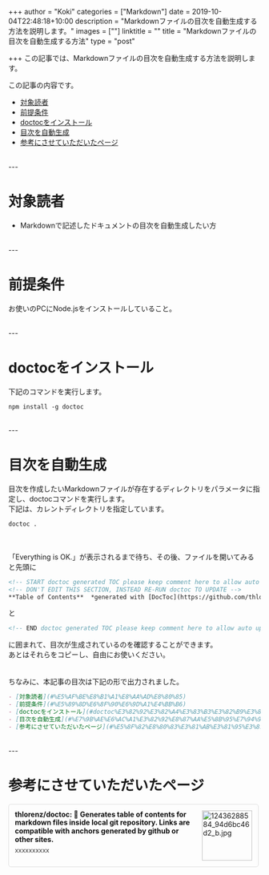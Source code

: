 +++
author = "Koki"
categories = ["Markdown"]
date = 2019-10-04T22:48:18+10:00
description = "Markdownファイルの目次を自動生成する方法を説明します。"
images = [""]
linktitle = ""
title = "Markdownファイルの目次を自動生成する方法"
type = "post"

+++
この記事では、Markdownファイルの目次を自動生成する方法を説明します。

この記事の内容です。

- <font color="#1111cc">[対象読者](#%E5%AF%BE%E8%B1%A1%E8%AA%AD%E8%80%85)</font>
- <font color="#1111cc">[前提条件](#%E5%89%8D%E6%8F%90%E6%9D%A1%E4%BB%B6)</font>
- <font color="#1111cc">[doctocをインストール](#doctoc%E3%82%92%E3%82%A4%E3%83%B3%E3%82%B9%E3%83%88%E3%83%BC%E3%83%AB)</font>
- <font color="#1111cc">[目次を自動生成](#%E7%9B%AE%E6%AC%A1%E3%82%92%E8%87%AA%E5%8B%95%E7%94%9F%E6%88%90)</font>
- <font color="#1111cc">[参考にさせていただいたページ](#%E5%8F%82%E8%80%83%E3%81%AB%E3%81%95%E3%81%9B%E3%81%A6%E3%81%84%E3%81%9F%E3%81%A0%E3%81%84%E3%81%9F%E3%83%9A%E3%83%BC%E3%82%B8)</font>

<br>
---

# 対象読者
- Markdownで記述したドキュメントの目次を自動生成したい方

<br>
---

# 前提条件
お使いのPCにNode.jsをインストールしていること。

<br>
---

# doctocをインストール
下記のコマンドを実行します。
```winbatch
npm install -g doctoc
```

<br>
---

# 目次を自動生成
目次を作成したいMarkdownファイルが存在するディレクトリをパラメータに指定し、doctocコマンドを実行します。  
下記は、カレントディレクトリを指定しています。
```winbatch
doctoc .
```
<br><br>
「Everything is OK.」が表示されるまで待ち、その後、ファイルを開いてみると先頭に  
```markdown
<!-- START doctoc generated TOC please keep comment here to allow auto update -->
<!-- DON'T EDIT THIS SECTION, INSTEAD RE-RUN doctoc TO UPDATE -->
**Table of Contents**  *generated with [DocToc](https://github.com/thlorenz/doctoc)*
```
と
```markdown
<!-- END doctoc generated TOC please keep comment here to allow auto update -->
```
に囲まれて、目次が生成されているのを確認することができます。  
あとはそれらをコピーし、自由にお使いください。  
<br><br>
ちなみに、本記事の目次は下記の形で出力されました。
```markdown
- [対象読者](#%E5%AF%BE%E8%B1%A1%E8%AA%AD%E8%80%85)
- [前提条件](#%E5%89%8D%E6%8F%90%E6%9D%A1%E4%BB%B6)
- [doctocをインストール](#doctoc%E3%82%92%E3%82%A4%E3%83%B3%E3%82%B9%E3%83%88%E3%83%BC%E3%83%AB)
- [目次を自動生成](#%E7%9B%AE%E6%AC%A1%E3%82%92%E8%87%AA%E5%8B%95%E7%94%9F%E6%88%90)
- [参考にさせていただいたページ](#%E5%8F%82%E8%80%83%E3%81%AB%E3%81%95%E3%81%9B%E3%81%A6%E3%81%84%E3%81%9F%E3%81%A0%E3%81%84%E3%81%9F%E3%83%9A%E3%83%BC%E3%82%B8)
```

<br>
---

# 参考にさせていただいたページ
<div class="blog-card" style="padding:12px;margin:15px 0;border:1px solid #ddd;word-wrap:break-word;max-width:474px;width:auto;border-radius:5px;"><div class="blog-card-thumbnail" style="float:right;"><a href="https://github.com/thlorenz/doctoc" class="blog-card-thumbnail-link" target="_blank"><img src="http://capture.heartrails.com/120x120/shorten?https://github.com/thlorenz/doctoc" class="blog-card-thumb-image wp-post-image" alt="12436288584_94d6bc46d2_b.jpg" style="width:100px;height:100px;"></a></div><div class="blog-card-content" style="margin-left:0;margin-right:110px;line-height:120%;"><div class="blog-card-title" style="margin-bottom:5px;"><a href="https://github.com/thlorenz/doctoc" class="blog-card-title-link" style="font-weight:bold;text-decoration:none;color:#111;" target="_blank">thlorenz/doctoc: 📜 Generates table of contents for markdown files inside local git repository. Links are compatible with anchors generated by github or other sites.</a></div><div class="blog-card-excerpt" style="color:#333;font-size:90%;">xxxxxxxxxx</div></div><div class="blog-card-footer" style="font-size:70%;color:#777;margin-top:10px;clear:both;"><span class="blog-card-hatena"><a href="http://b.hatena.ne.jp/entry/https://github.com/thlorenz/doctoc" target="_blank"><img border="0" src="http://b.hatena.ne.jp/entry/image/https://github.com/thlorenz/doctoc" border="0" alt="" /></a></span></div></div>